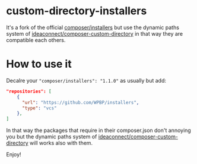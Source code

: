 custom-directory-installers
===========================

It's a fork of the official [composer/installers](https://github.com/composer/installers) but use the dynamic paths system of [ideaconnect/composer-custom-directory](https://github.com/ideaconnect/composer-custom-directory) in that way they are compatible each others.

# How to use it

Decalre your `"composer/installers": "1.1.0"` as usually but add:

```json
"repositories": [
    {
      "url": "https://github.com/WPBP/installers",
      "type": "vcs"
    },
]
```

In that way the packages that require in their composer.json don't annoying you but the dynamic paths system of [ideaconnect/composer-custom-directory](https://github.com/ideaconnect/composer-custom-directory) will works also with them.

Enjoy!
